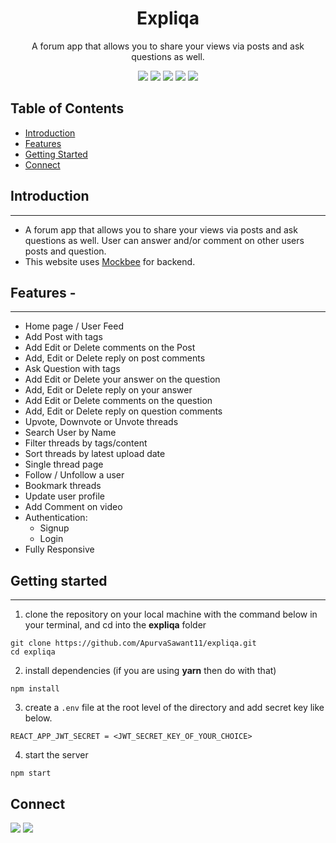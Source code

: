 <div align="center">

# Expliqa

A forum app that allows you to share your views via posts and ask questions as well.

<a href="#"><img src="https://img.shields.io/badge/React-273469?style=for-the-badge&logo=react&logoColor=61DAFB" /></a>
<a href="#"><img src="https://img.shields.io/badge/React_Router-CA4245?style=for-the-badge&logo=react-router&logoColor=white" /></a>
<a href="#"><img src="https://img.shields.io/badge/CSS3-f9c22e?style=for-the-badge&logo=css3&logoColor=black" /></a>
<a href="#"><img src="https://img.shields.io/badge/Tailwind_CSS-38B2AC?style=for-the-badge&logo=tailwind-css&logoColor=white"/></a>
<a href="#"><img src="https://img.shields.io/badge/Vercel-252323?style=for-the-badge&logo=vercel&logoColor=white" /></a>

</div>

## Table of Contents

- [Introduction](#introduction)
- [Features](#features)
- [Getting Started](#getting-started)
- [Connect](#connect)

## Introduction

---

- A forum app that allows you to share your views via posts and ask questions as well. User can answer and/or comment on other users posts and question.
- This website uses [Mockbee](https://mockbee.netlify.app/) for backend.

## **Features -**

---

- Home page / User Feed
- Add Post with tags
- Add Edit or Delete comments on the Post
- Add, Edit or Delete reply on post comments
- Ask Question with tags
- Add Edit or Delete your answer on the question
- Add, Edit or Delete reply on your answer
- Add Edit or Delete comments on the question
- Add, Edit or Delete reply on question comments
- Upvote, Downvote or Unvote threads
- Search User by Name
- Filter threads by tags/content
- Sort threads by latest upload date
- Single thread page
- Follow / Unfollow a user
- Bookmark threads
- Update user profile
- Add Comment on video
- Authentication:
  - Signup
  - Login
- Fully Responsive

## **Getting started**

---

1. clone the repository on your local machine with the command below in your terminal, and cd into the **expliqa** folder

```
git clone https://github.com/ApurvaSawant11/expliqa.git
cd expliqa
```

2. install dependencies (if you are using **yarn** then do with that)

```
npm install
```

3. create a `.env` file at the root level of the directory and add secret key like below.

```
REACT_APP_JWT_SECRET = <JWT_SECRET_KEY_OF_YOUR_CHOICE>
```

4. start the server

```
npm start
```

## Connect

<a href="https://twitter.com/ApurvaSawant11"><img src="https://img.shields.io/badge/Twitter-1DA1F2?style=for-the-badge&logo=twitter&logoColor=white"/></a>
<a href="https://www.linkedin.com/in/apurvasawant11/"><img src="https://img.shields.io/badge/LinkedIn-0077B5?style=for-the-badge&logo=linkedin&logoColor=white"/></a>
